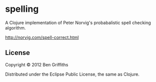 # spelling

A Clojure implementation of Peter Norvig's probabalistic spell checking algorithm.

http://norvig.com/spell-correct.html

## License

Copyright © 2012 Ben Griffiths

Distributed under the Eclipse Public License, the same as Clojure.
